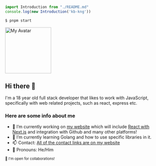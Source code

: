 ~~~ js
import Introduction from "./README.md"
console.log(new Introduction('kb-kng'))
~~~
~~~ cmd
$ pnpm start
~~~
  
<img alt="My Avatar" src="https://avatars.githubusercontent.com/u/47297843" width="150"/>  
<h2>Hi there 👋</h2>

<span>I'm a 18 year old full stack developer that likes to work with JavaScript, specifically with web related projects, such as react, express etc.</span>
<h3>Here are some info about me</h3>

<ul>
  <li>🔭 I’m currently working on <a href="https://kobb.tech">my website</a> which will include <a href="https://nextjs.org/">React with Next.js</a> and integration with Github and many other platforms!</li>
  <li>🌱 I’m currently learning Golang and how to use specific libraries in it.</li>
  <li>📫 Contact: <a href="https://kobb.tech">All of the contact links are on my website</a></li>
  <li>👦 Pronouns: He/Him</li>
</ul>
<sub>🤝 I'm open for collaborations!</sub>  
